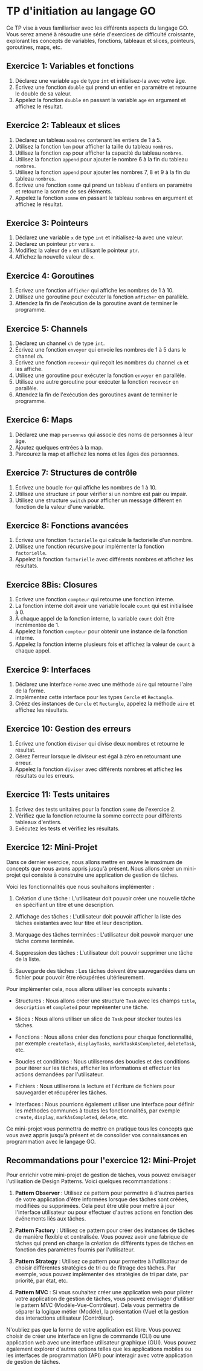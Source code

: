 # TP d'initiation au langage GO

Ce TP vise à vous familiariser avec les différents aspects du langage GO. Vous serez amené à résoudre une série d'exercices de difficulté croissante, explorant les concepts de variables, fonctions, tableaux et slices, pointeurs, goroutines, maps, etc.

## Exercice 1: Variables et fonctions

1. Déclarez une variable `age` de type `int` et initialisez-la avec votre âge.
2. Écrivez une fonction `double` qui prend un entier en paramètre et retourne le double de sa valeur.
3. Appelez la fonction `double` en passant la variable `age` en argument et affichez le résultat.

## Exercice 2: Tableaux et slices

1. Déclarez un tableau `nombres` contenant les entiers de 1 à 5.
2. Utilisez la fonction `len` pour afficher la taille du tableau `nombres`.
3. Utilisez la fonction `cap` pour afficher la capacité du tableau `nombres`.
4. Utilisez la fonction `append` pour ajouter le nombre 6 à la fin du tableau `nombres`.
5. Utilisez la fonction `append` pour ajouter les nombres 7, 8 et 9 à la fin du tableau `nombres`.
6. Écrivez une fonction `somme` qui prend un tableau d'entiers en paramètre et retourne la somme de ses éléments.
7. Appelez la fonction `somme` en passant le tableau `nombres` en argument et affichez le résultat.

## Exercice 3: Pointeurs

1. Déclarez une variable `x` de type `int` et initialisez-la avec une valeur.
2. Déclarez un pointeur `ptr` vers `x`.
3. Modifiez la valeur de `x` en utilisant le pointeur `ptr`.
4. Affichez la nouvelle valeur de `x`.

## Exercice 4: Goroutines

1. Écrivez une fonction `afficher` qui affiche les nombres de 1 à 10.
2. Utilisez une goroutine pour exécuter la fonction `afficher` en parallèle.
3. Attendez la fin de l'exécution de la goroutine avant de terminer le programme.

## Exercice 5: Channels

1. Déclarez un channel `ch` de type `int`.
2. Écrivez une fonction `envoyer` qui envoie les nombres de 1 à 5 dans le channel `ch`.
3. Écrivez une fonction `recevoir` qui reçoit les nombres du channel `ch` et les affiche.
4. Utilisez une goroutine pour exécuter la fonction `envoyer` en parallèle.
5. Utilisez une autre goroutine pour exécuter la fonction `recevoir` en parallèle.
6. Attendez la fin de l'exécution des goroutines avant de terminer le programme.

## Exercice 6: Maps

1. Déclarez une map `personnes` qui associe des noms de personnes à leur âge.
2. Ajoutez quelques entrées à la map.
3. Parcourez la map et affichez les noms et les âges des personnes.

## Exercice 7: Structures de contrôle

1. Écrivez une boucle `for` qui affiche les nombres de 1 à 10.
2. Utilisez une structure `if` pour vérifier si un nombre est pair ou impair.
3. Utilisez une structure `switch` pour afficher un message différent en fonction de la valeur d'une variable.

## Exercice 8: Fonctions avancées

1. Écrivez une fonction `factorielle` qui calcule la factorielle d'un nombre.
2. Utilisez une fonction récursive pour implémenter la fonction `factorielle`.
3. Appelez la fonction `factorielle` avec différents nombres et affichez les résultats.

## Exercice 8Bis: Closures

1. Écrivez une fonction `compteur` qui retourne une fonction interne.
2. La fonction interne doit avoir une variable locale `count` qui est initialisée à 0.
3. À chaque appel de la fonction interne, la variable `count` doit être incrémentée de 1.
4. Appelez la fonction `compteur` pour obtenir une instance de la fonction interne.
5. Appelez la fonction interne plusieurs fois et affichez la valeur de `count` à chaque appel.

## Exercice 9: Interfaces

1. Déclarez une interface `Forme` avec une méthode `aire` qui retourne l'aire de la forme.
2. Implémentez cette interface pour les types `Cercle` et `Rectangle`.
3. Créez des instances de `Cercle` et `Rectangle`, appelez la méthode `aire` et affichez les résultats.

## Exercice 10: Gestion des erreurs

1. Écrivez une fonction `diviser` qui divise deux nombres et retourne le résultat.
2. Gérez l'erreur lorsque le diviseur est égal à zéro en retournant une erreur.
3. Appelez la fonction `diviser` avec différents nombres et affichez les résultats ou les erreurs.

## Exercice 11: Tests unitaires

1. Écrivez des tests unitaires pour la fonction `somme` de l'exercice 2.
2. Vérifiez que la fonction retourne la somme correcte pour différents tableaux d'entiers.
3. Exécutez les tests et vérifiez les résultats.

## Exercice 12: Mini-Projet

Dans ce dernier exercice, nous allons mettre en œuvre le maximum de concepts que nous avons appris jusqu'à présent. Nous allons créer un mini-projet qui consiste à construire une application de gestion de tâches.

Voici les fonctionnalités que nous souhaitons implémenter :

1. Création d'une tâche : L'utilisateur doit pouvoir créer une nouvelle tâche en spécifiant un titre et une description.

2. Affichage des tâches : L'utilisateur doit pouvoir afficher la liste des tâches existantes avec leur titre et leur description.

3. Marquage des tâches terminées : L'utilisateur doit pouvoir marquer une tâche comme terminée.

4. Suppression des tâches : L'utilisateur doit pouvoir supprimer une tâche de la liste.

5. Sauvegarde des tâches : Les tâches doivent être sauvegardées dans un fichier pour pouvoir être récupérées ultérieurement.

Pour implémenter cela, nous allons utiliser les concepts suivants :

- Structures : Nous allons créer une structure `Task` avec les champs `title`, `description` et `completed` pour représenter une tâche.

- Slices : Nous allons utiliser un slice de `Task` pour stocker toutes les tâches.

- Fonctions : Nous allons créer des fonctions pour chaque fonctionnalité, par exemple `createTask`, `displayTasks`, `markTaskAsCompleted`, `deleteTask`, etc.

- Boucles et conditions : Nous utiliserons des boucles et des conditions pour itérer sur les tâches, afficher les informations et effectuer les actions demandées par l'utilisateur.

- Fichiers : Nous utiliserons la lecture et l'écriture de fichiers pour sauvegarder et récupérer les tâches.

- Interfaces : Nous pourrions également utiliser une interface pour définir les méthodes communes à toutes les fonctionnalités, par exemple `create`, `display`, `markAsCompleted`, `delete`, etc.

Ce mini-projet vous permettra de mettre en pratique tous les concepts que vous avez appris jusqu'à présent et de consolider vos connaissances en programmation avec le langage GO.

## Recommandations pour l'exercice 12: Mini-Projet

Pour enrichir votre mini-projet de gestion de tâches, vous pouvez envisager l'utilisation de Design Patterns. Voici quelques recommandations :

1. **Pattern Observer** : Utilisez ce pattern pour permettre à d'autres parties de votre application d'être informées lorsque des tâches sont créées, modifiées ou supprimées. Cela peut être utile pour mettre à jour l'interface utilisateur ou pour effectuer d'autres actions en fonction des événements liés aux tâches.

2. **Pattern Factory** : Utilisez ce pattern pour créer des instances de tâches de manière flexible et centralisée. Vous pouvez avoir une fabrique de tâches qui prend en charge la création de différents types de tâches en fonction des paramètres fournis par l'utilisateur.

3. **Pattern Strategy** : Utilisez ce pattern pour permettre à l'utilisateur de choisir différentes stratégies de tri ou de filtrage des tâches. Par exemple, vous pouvez implémenter des stratégies de tri par date, par priorité, par état, etc.

4. **Pattern MVC** : Si vous souhaitez créer une application web pour piloter votre application de gestion de tâches, vous pouvez envisager d'utiliser le pattern MVC (Modèle-Vue-Contrôleur). Cela vous permettra de séparer la logique métier (Modèle), la présentation (Vue) et la gestion des interactions utilisateur (Contrôleur).

N'oubliez pas que la forme de votre application est libre. Vous pouvez choisir de créer une interface en ligne de commande (CLI) ou une application web avec une interface utilisateur graphique (GUI). Vous pouvez également explorer d'autres options telles que les applications mobiles ou les interfaces de programmation (API) pour interagir avec votre application de gestion de tâches.
